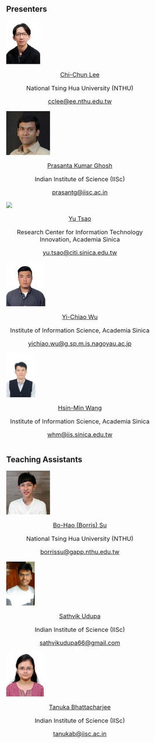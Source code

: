 
<br>
<br>
<style>
* {
  box-sizing: border-box;
}

/* Create four equal columns that floats next to each other */
.column {
  float: left;
  width: 33%;
  padding: 10px;
  height: 300px; /* Should be removed. Only for demonstration */
}

/* Clear floats after the columns */
.row:after {
  content: "";
  display: table;
  clear: both;
}
</style>


<h2> Presenters </h2>


<div class="container">
    <div class="row">
        <div class="column">
            <img style="height: 120px; width:auto"  src="./assets/img/lee.png">
            <p style="font-size:16.5px;text-align:center"><a href="https://biic.ee.nthu.edu.tw/biicers.php">Chi-Chun Lee</a></p>
            <p style="font-size:16.5px;text-align:center">National Tsing Hua University (NTHU)</p>
            <p style="font-size:16.5px;text-align:center"><a href="mailto:cclee@ee.nthu.edu.tw">cclee@ee.nthu.edu.tw</a></p>
        </div>
        <div class="column">
            <img style="height: 120px; width:auto"  src="./assets/img/prasanta_g.jpg">
            <p style="font-size:16.5px;text-align:center"><a href="https://ee.iisc.ac.in/prasanta-kumar-ghosh/">Prasanta Kumar Ghosh</a></p>
            <p style="font-size:16.5px;text-align:center">Indian Institute of Science (IISc)</p>
            <p style="font-size:16.5px;text-align:center"><a href="mailto:prasantg@iisc.ac.in">prasantg@iisc.ac.in</a></p>
        </div>
        <div class="column">
            <img style="height: 120px; width:auto"  src="./assets/img/tsao.jpg">
            <p style="font-size:16.5px;text-align:center"><a href="">Yu Tsao</a></p>
            <p style="font-size:16.5px;text-align:center">Research Center for Information Technology Innovation, Academia Sinica</p>
            <p style="font-size:16.5px;text-align:center"><a href="mailto:yu.tsao@citi.sinica.edu.tw">yu.tsao@citi.sinica.edu.tw</a></p>
        </div>
        <div class="column">
            <img style="height: 120px; width:auto"  src="./assets/img/wu.jpg">
            <p style="font-size:16.5px;text-align:center"><a href="">Yi-Chiao Wu</a></p>
            <p style="font-size:16.5px;text-align:center">Institute of Information Science, Academia Sinica</p>
            <p style="font-size:16.5px;text-align:center"><a href="mailto:yichiao.wu@g.sp.m.is.nagoyau.ac.jp">yichiao.wu@g.sp.m.is.nagoyau.ac.jp</a></p>
        </div>
        <div class="column">
            <img style="height: 120px; width:auto"  src="./assets/img/wang.jpg">
            <p style="font-size:16.5px;text-align:center"><a href="">Hsin-Min Wang</a></p>
            <p style="font-size:16.5px;text-align:center">Institute of Information Science, Academia Sinica</p>
            <p style="font-size:16.5px;text-align:center"><a href="mailto:whm@iis.sinica.edu.tw">whm@iis.sinica.edu.tw</a></p>
        </div>
    </div>
</div>



<h2>Teaching Assistants</h2>


<div class="container">
    <div class="row">
        <div class="column">
            <img style="height: 120px; width:auto"  src="./assets/img/borris.png">
            <p style="font-size:16.5px;text-align:center"><a href="https://subohao.github.io/borrissu.github.io/">Bo-Hao (Borris) Su</a></p>
            <p style="font-size:16.5px;text-align:center">National Tsing Hua University (NTHU)</p>
            <p style="font-size:16.5px;text-align:center"><a href="mailto:borrissu@gapp.nthu.edu.tw">borrissu@gapp.nthu.edu.tw</a></p>
        </div>
        <div class="column">
            <img style="height: 120px; width:auto"  src="./assets/img/sathvik_u.jpg">
            <p style="font-size:16.5px;text-align:center"><a href="https://bloodraven66.github.io/about/">Sathvik Udupa</a></p>
            <p style="font-size:16.5px;text-align:center">Indian Institute of Science (IISc)</p>
            <p style="font-size:16.5px;text-align:center"><a href="mailto:sathvikudupa66@gmail.com">sathvikudupa66@gmail.com</a></p>
        </div>
        <div class="column">
            <img style="height: 120px; width:auto"  src="./assets/img/tanuka.jpg">
            <p style="font-size:16.5px;text-align:center"><a href="https://sites.google.com/view/tanuka-website/home/">Tanuka Bhattacharjee</a></p>
            <p style="font-size:16.5px;text-align:center">Indian Institute of Science (IISc)</p>
            <p style="font-size:16.5px;text-align:center"><a href="mailto:tanukab@iisc.ac.in">tanukab@iisc.ac.in</a></p>
        </div>
    </div>
</div>





